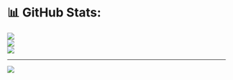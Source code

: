 # 📊 GitHub Stats:
![](https://github-readme-stats.vercel.app/api?username=juanesb2f&theme=dark&hide_border=false&include_all_commits=false&count_private=false)<br/>
![](https://github-readme-streak-stats.herokuapp.com/?user=juanesb2f&theme=dark&hide_border=false)<br/>
![](https://github-readme-stats.vercel.app/api/top-langs/?username=juanesb2f&theme=dark&hide_border=false&include_all_commits=false&count_private=false&layout=compact)

---
[![](https://visitcount.itsvg.in/api?id=juanesb2f&icon=0&color=0)](https://visitcount.itsvg.in)

<!-- Proudly created with GPRM ( https://gprm.itsvg.in ) -->
